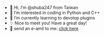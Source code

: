 - 👋 Hi, I’m @shuba247 from Taiwan
- 👀 I’m interested in coding in Python and C++
- 🌱 I’m currently learning to devolop plugins
- ✨ Nice to meet you! Have a great day!
- 📧 send an e-amil to me: [click here](mailto:uudenden.fly+shuba247ongithub@gmail.com)

<!---
shuba247/shuba247 is a ✨ special ✨ repository because its `README.md` (this file) appears on your GitHub profile.
You can click the Preview link to take a look at your changes.
--->

